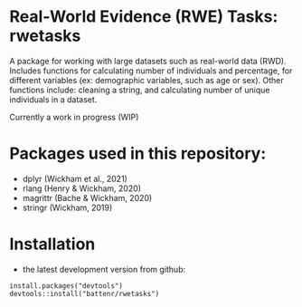 # Real-World Evidence (RWE) Tasks: rwetasks

A package for working with large datasets such as real-world data (RWD). Includes functions for calculating number of individuals and 
percentage, for different variables (ex: demographic variables, such as age or sex). Other functions include: cleaning a string, and calculating number of 
unique individuals in a dataset. 

Currently a work in progress (WIP)

# Packages used in this repository:
- dplyr (Wickham et al., 2021)
- rlang (Henry & Wickham, 2020)
- magrittr (Bache & Wickham, 2020)
- stringr (Wickham, 2019)

# Installation

- the latest development version from github: 

```{r}
install.packages("devtools")
devtools::install("battenr/rwetasks")
```


